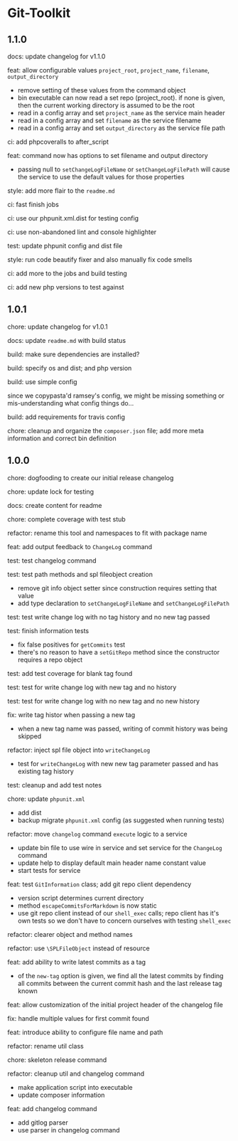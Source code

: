 # Git-Toolkit

## 1.1.0
docs: update changelog for v1.1.0

feat: allow configurable values `project_root`, `project_name`, `filename`, `output_directory`

- remove setting of these values from the command object
- bin executable can now read a set repo \(project_root\). if none is given, then the current working directory is assumed to be the root
- read in a config array and set `project_name` as the service main header
- read in a config array and set `filename` as the service filename
- read in a config array and set `output_directory` as the service file path

ci: add phpcoveralls to after_script

feat: command now has options to set filename and output directory

- passing null to `setChangeLogFileName` or `setChangeLogFilePath` will cause the service to use the default values for those properties

style: add more flair to the `readme.md`

ci: fast finish jobs

ci: use our phpunit.xml.dist for testing config

ci: use non-abandoned lint and console highlighter

test: update phpunit config and dist file

style: run code beautify fixer and also manually fix code smells

ci: add more to the jobs and build testing

ci: add new php versions to test against

## 1.0.1
chore: update changelog for v1.0.1

docs: update `readme.md` with build status

build: make sure dependencies are installed?

build: specify os and dist; and php version

build: use simple config

since we copypasta'd ramsey's config, we might be missing something or mis-understanding what config things do...

build: add requirements for travis config

chore: cleanup and organize the `composer.json` file; add more meta information and correct bin definition

## 1.0.0
chore: dogfooding to create our initial release changelog

chore: update lock for testing

docs: create content for readme

chore: complete coverage with test stub

refactor: rename this tool and namespaces to fit with package name

feat: add output feedback to `ChangeLog` command

test: test changelog command

test: test path methods and spl fileobject creation

- remove git info object setter since construction requires setting that value
- add type declaration to `setChangeLogFileName` and `setChangeLogFilePath`

test: test write change log with no tag history and no new tag passed

test: finish information tests

- fix false positives for `getCommits` test
- there's no reason to have a `setGitRepo` method since the constructor requires a repo object

test: add test coverage for blank tag found

test: test for write change log with new tag and no history

test: test for write change log with no new tag and no new history

fix: write tag histor when passing a new tag

- when a new tag name was passed, writing of commit history was being skipped

refactor: inject spl file object into `writeChangeLog`

- test for `writeChangeLog` with new new tag parameter passed and has existing tag history

test: cleanup and add test notes

chore: update `phpunit.xml`

- add dist
- backup migrate `phpunit.xml` config \(as suggested when running tests\)

refactor: move `changelog` command `execute` logic to a service

- update bin file to use wire in service and set service for the `ChangeLog` command
- update help to display default main header name constant value
- start tests for service

feat: test `GitInformation` class; add git repo client dependency

- version script determines current directory
- method `escapeCommitsForMarkdown` is now static
- use git repo client instead of our `shell_exec` calls; repo client has it's own tests so we don't have to concern ourselves with testing `shell_exec`

refactor: clearer object and method names

refactor: use `\SPLFileObject` instead of resource

feat: add ability to write latest commits as a tag

- of the `new-tag` option is given, we find all the latest commits by finding all commits between the current commit hash and the last release tag known

feat: allow customization of the initial project header of the changelog file

fix: handle multiple values for first commit found

feat: introduce ability to configure file name and path

refactor: rename util class

chore: skeleton release command

refactor: cleanup util and changelog command

- make application script into executable
- update composer information

feat: add changelog command

- add gitlog parser
- use parser in changelog command

